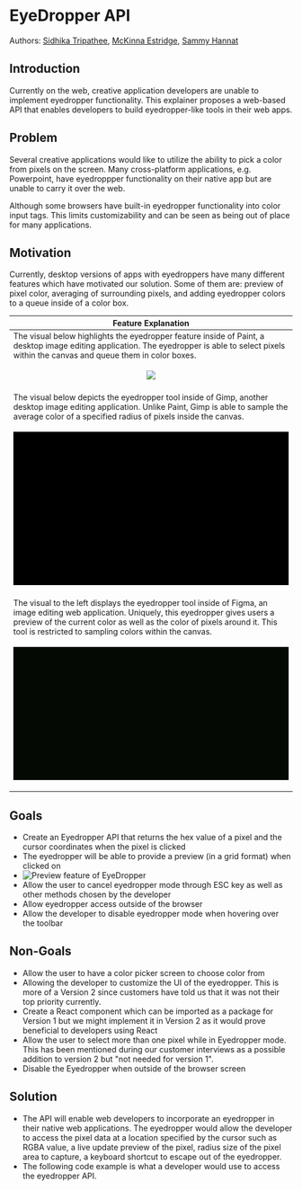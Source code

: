 # EyeDropper API 
Authors: [Sidhika Tripathee](https://github.com/t-sitri), [McKinna Estridge](https://github.com/t-saestr), [Sammy Hannat](https://github.com/samhannat)

## Introduction
Currently on the web, creative application developers are unable to implement eyedropper functionality. This explainer proposes a web-based API that enables developers to build eyedropper-like tools in their web apps. 

## Problem

Several creative applications would like to utilize the ability to pick a color from pixels on the screen. Many cross-platform applications, e.g. Powerpoint, have eyedroppper functionality on their native app but are unable to carry it over the web.      
   
Although some browsers have built-in eyedropper functionality into color input tags. This limits customizability and can be seen as being out of place for many applications. 

## Motivation

Currently, desktop versions of apps with eyedroppers have many different features which have motivated our solution. Some of them are: preview of pixel color, averaging of surrounding pixels, and adding eyedropper colors to a queue inside of a color box.

| Feature Explanation |
| ------------- |
| The visual below highlights the eyedropper feature inside of Paint, a desktop image editing application. The eyedropper is able to select pixels within the canvas and queue them in color boxes. |
| <p align="center"> <img src="paint.gif"> </p> |
| The visual below depicts the eyedropper tool inside of Gimp, another desktop image editing application. Unlike Paint, Gimp is able to sample the average color of a specified radius of pixels inside the canvas. |
| <p align="center"> <img src="gimp.gif"> </p> |
| The visual to the left displays the eyedropper tool inside of Figma, an image editing web application. Uniquely, this eyedropper gives users a preview of the current color as well as the color of pixels around it. This tool is restricted to sampling colors within the canvas. |
| <p align="center"> <img src="figma.gif"> </p> |

## Goals 
- Create an Eyedropper API that returns the hex value of a pixel and the cursor coordinates when the pixel is clicked 
- The eyedropper will be able to provide a preview (in a grid format) when clicked on
- <img src= "https://github.com/SamHannat/EyeDropperExplainer/blob/master/preview.png" alt= "Preview feature of EyeDropper" max-height= "150"/>
- Allow the user to cancel eyedropper mode through ESC key as well as other methods chosen by the developer  
- Allow eyedropper access outside of the browser 
- Allow the developer to disable eyedropper mode when hovering over the toolbar

## Non-Goals
- Allow the user to have a color picker screen to choose color from 
- Allowing the developer to customize the UI of the eyedropper. This is more of a Version 2 since customers have told us that it was not their top priority currently. 
- Create a React component which can be imported as a package for Version 1 but we might implement it in Version 2 as it would prove beneficial to developers using React 
- Allow the user to select more than one pixel while in Eyedropper mode. This has been mentioned during our customer interviews as a possible addition to version 2 but "not needed for version 1".
- Disable the Eyedropper when outside of the browser screen

## Solution
 - The API will enable web developers to incorporate an eyedropper in their native web applications. The eyedropper would allow the developer to access the pixel data at a location specified by the cursor such as RGBA value, a live update preview of the pixel, radius size of the pixel area to capture, a keyboard shortcut to escape out of the eyedropper. 
 - The following code example is what a developer would use to access the eyedropper API. 
